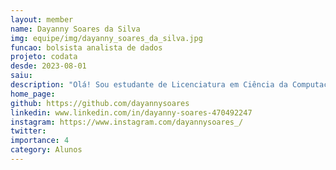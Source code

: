 ```yaml
---
layout: member
name: Dayanny Soares da Silva
img: equipe/img/dayanny_soares_da_silva.jpg
funcao: bolsista analista de dados
projeto: codata
desde: 2023-08-01
saiu: 
description: "Olá! Sou estudante de Licenciatura em Ciência da Computação (LCC) na Universidade Federal da Paraíba (UFPB) - Campus IV, e a Ciência de Dados me escolheu. Atualmente faço parte do AYTY cooperando com a empresa CODATA na área de Análise de Dados."
home_page: 
github: https://github.com/dayannysoares
linkedin: www.linkedin.com/in/dayanny-soares-470492247
instagram: https://www.instagram.com/dayannysoares_/
twitter: 
importance: 4
category: Alunos
---
```

